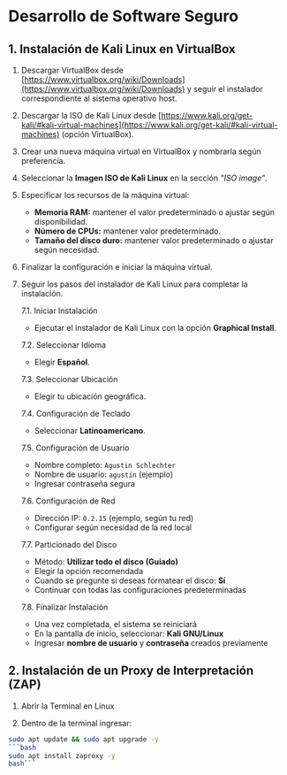 # Desarrollo de Software Seguro

## 1. Instalación de Kali Linux en VirtualBox

1. Descargar VirtualBox desde [https://www.virtualbox.org/wiki/Downloads](https://www.virtualbox.org/wiki/Downloads) y seguir el instalador correspondiente al sistema operativo host.

2. Descargar la ISO de Kali Linux desde [https://www.kali.org/get-kali/#kali-virtual-machines](https://www.kali.org/get-kali/#kali-virtual-machines) (opción VirtualBox).

3. Crear una nueva máquina virtual en VirtualBox y nombrarla según preferencia.

4. Seleccionar la **Imagen ISO de Kali Linux** en la sección *"ISO image"*.

5. Especificar los recursos de la máquina virtual:
   - **Memoria RAM:** mantener el valor predeterminado o ajustar según disponibilidad.
   - **Número de CPUs:** mantener valor predeterminado.
   - **Tamaño del disco duro:** mantener valor predeterminado o ajustar según necesidad.

6. Finalizar la configuración e iniciar la máquina virtual.

7. Seguir los pasos del instalador de Kali Linux para completar la instalación.

      7.1. Iniciar Instalación
      - Ejecutar el instalador de Kali Linux con la opción **Graphical Install**.
      
      7.2. Seleccionar Idioma
      - Elegir **Español**.
      
      7.3. Seleccionar Ubicación
      - Elegir tu ubicación geográfica.
      
      7.4. Configuración de Teclado
      - Seleccionar **Latinoamericano**.
      
      7.5. Configuración de Usuario
      - Nombre completo: `Agustin Schlechter`
      - Nombre de usuario: `agustin` (ejemplo)
      - Ingresar contraseña segura
      
      7.6. Configuración de Red
      - Dirección IP: `0.2.15` (ejemplo, según tu red)
      - Configurar según necesidad de la red local
      
      7.7. Particionado del Disco
      - Método: **Utilizar todo el disco (Guiado)**
      - Elegir la opción recomendada
      - Cuando se pregunte si deseas formatear el disco: **Sí**
      - Continuar con todas las configuraciones predeterminadas
      
      7.8. Finalizar Instalación
      - Una vez completada, el sistema se reiniciará
      - En la pantalla de inicio, seleccionar: **Kali GNU/Linux**
      - Ingresar **nombre de usuario** y **contraseña** creados previamente

## 2. Instalación de un Proxy de Interpretación (ZAP)

   1. Abrir la Terminal en Linux
   
   2. Dentro de la terminal ingresar:
   ```bash
sudo apt update && sudo apt upgrade -y
```bash
sudo apt install zaproxy -y
bash```
